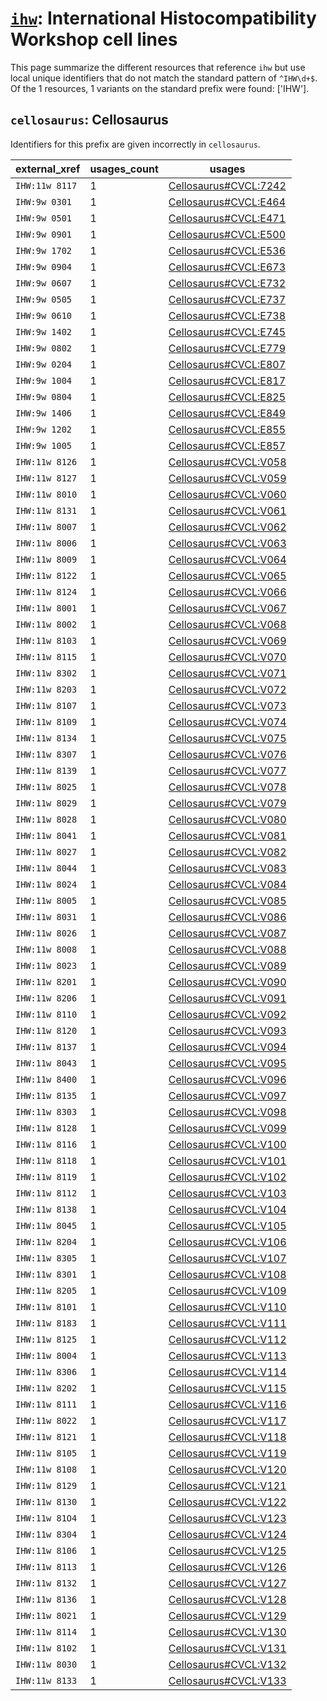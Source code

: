 # [`ihw`](https://bioregistry.io/ihw): International Histocompatibility Workshop cell lines

This page summarize the different resources that reference `ihw`
but use local unique identifiers that do not match the standard pattern of
`^IHW\d+$`. Of the 1 resources,
1 variants on the standard prefix were found: ['IHW'].

## `cellosaurus`: Cellosaurus

Identifiers for this prefix are given incorrectly in `cellosaurus`.

| external_xref   |   usages_count | usages                                                                        |
|-----------------|----------------|-------------------------------------------------------------------------------|
| `IHW:11w 8117`  |              1 | [Cellosaurus#CVCL:7242](http://purl.obolibrary.org/obo/Cellosaurus#CVCL_7242) |
| `IHW:9w 0301`   |              1 | [Cellosaurus#CVCL:E464](http://purl.obolibrary.org/obo/Cellosaurus#CVCL_E464) |
| `IHW:9w 0501`   |              1 | [Cellosaurus#CVCL:E471](http://purl.obolibrary.org/obo/Cellosaurus#CVCL_E471) |
| `IHW:9w 0901`   |              1 | [Cellosaurus#CVCL:E500](http://purl.obolibrary.org/obo/Cellosaurus#CVCL_E500) |
| `IHW:9w 1702`   |              1 | [Cellosaurus#CVCL:E536](http://purl.obolibrary.org/obo/Cellosaurus#CVCL_E536) |
| `IHW:9w 0904`   |              1 | [Cellosaurus#CVCL:E673](http://purl.obolibrary.org/obo/Cellosaurus#CVCL_E673) |
| `IHW:9w 0607`   |              1 | [Cellosaurus#CVCL:E732](http://purl.obolibrary.org/obo/Cellosaurus#CVCL_E732) |
| `IHW:9w 0505`   |              1 | [Cellosaurus#CVCL:E737](http://purl.obolibrary.org/obo/Cellosaurus#CVCL_E737) |
| `IHW:9w 0610`   |              1 | [Cellosaurus#CVCL:E738](http://purl.obolibrary.org/obo/Cellosaurus#CVCL_E738) |
| `IHW:9w 1402`   |              1 | [Cellosaurus#CVCL:E745](http://purl.obolibrary.org/obo/Cellosaurus#CVCL_E745) |
| `IHW:9w 0802`   |              1 | [Cellosaurus#CVCL:E779](http://purl.obolibrary.org/obo/Cellosaurus#CVCL_E779) |
| `IHW:9w 0204`   |              1 | [Cellosaurus#CVCL:E807](http://purl.obolibrary.org/obo/Cellosaurus#CVCL_E807) |
| `IHW:9w 1004`   |              1 | [Cellosaurus#CVCL:E817](http://purl.obolibrary.org/obo/Cellosaurus#CVCL_E817) |
| `IHW:9w 0804`   |              1 | [Cellosaurus#CVCL:E825](http://purl.obolibrary.org/obo/Cellosaurus#CVCL_E825) |
| `IHW:9w 1406`   |              1 | [Cellosaurus#CVCL:E849](http://purl.obolibrary.org/obo/Cellosaurus#CVCL_E849) |
| `IHW:9w 1202`   |              1 | [Cellosaurus#CVCL:E855](http://purl.obolibrary.org/obo/Cellosaurus#CVCL_E855) |
| `IHW:9w 1005`   |              1 | [Cellosaurus#CVCL:E857](http://purl.obolibrary.org/obo/Cellosaurus#CVCL_E857) |
| `IHW:11w 8126`  |              1 | [Cellosaurus#CVCL:V058](http://purl.obolibrary.org/obo/Cellosaurus#CVCL_V058) |
| `IHW:11w 8127`  |              1 | [Cellosaurus#CVCL:V059](http://purl.obolibrary.org/obo/Cellosaurus#CVCL_V059) |
| `IHW:11w 8010`  |              1 | [Cellosaurus#CVCL:V060](http://purl.obolibrary.org/obo/Cellosaurus#CVCL_V060) |
| `IHW:11w 8131`  |              1 | [Cellosaurus#CVCL:V061](http://purl.obolibrary.org/obo/Cellosaurus#CVCL_V061) |
| `IHW:11w 8007`  |              1 | [Cellosaurus#CVCL:V062](http://purl.obolibrary.org/obo/Cellosaurus#CVCL_V062) |
| `IHW:11w 8006`  |              1 | [Cellosaurus#CVCL:V063](http://purl.obolibrary.org/obo/Cellosaurus#CVCL_V063) |
| `IHW:11w 8009`  |              1 | [Cellosaurus#CVCL:V064](http://purl.obolibrary.org/obo/Cellosaurus#CVCL_V064) |
| `IHW:11w 8122`  |              1 | [Cellosaurus#CVCL:V065](http://purl.obolibrary.org/obo/Cellosaurus#CVCL_V065) |
| `IHW:11w 8124`  |              1 | [Cellosaurus#CVCL:V066](http://purl.obolibrary.org/obo/Cellosaurus#CVCL_V066) |
| `IHW:11w 8001`  |              1 | [Cellosaurus#CVCL:V067](http://purl.obolibrary.org/obo/Cellosaurus#CVCL_V067) |
| `IHW:11w 8002`  |              1 | [Cellosaurus#CVCL:V068](http://purl.obolibrary.org/obo/Cellosaurus#CVCL_V068) |
| `IHW:11w 8103`  |              1 | [Cellosaurus#CVCL:V069](http://purl.obolibrary.org/obo/Cellosaurus#CVCL_V069) |
| `IHW:11w 8115`  |              1 | [Cellosaurus#CVCL:V070](http://purl.obolibrary.org/obo/Cellosaurus#CVCL_V070) |
| `IHW:11w 8302`  |              1 | [Cellosaurus#CVCL:V071](http://purl.obolibrary.org/obo/Cellosaurus#CVCL_V071) |
| `IHW:11w 8203`  |              1 | [Cellosaurus#CVCL:V072](http://purl.obolibrary.org/obo/Cellosaurus#CVCL_V072) |
| `IHW:11w 8107`  |              1 | [Cellosaurus#CVCL:V073](http://purl.obolibrary.org/obo/Cellosaurus#CVCL_V073) |
| `IHW:11w 8109`  |              1 | [Cellosaurus#CVCL:V074](http://purl.obolibrary.org/obo/Cellosaurus#CVCL_V074) |
| `IHW:11w 8134`  |              1 | [Cellosaurus#CVCL:V075](http://purl.obolibrary.org/obo/Cellosaurus#CVCL_V075) |
| `IHW:11w 8307`  |              1 | [Cellosaurus#CVCL:V076](http://purl.obolibrary.org/obo/Cellosaurus#CVCL_V076) |
| `IHW:11w 8139`  |              1 | [Cellosaurus#CVCL:V077](http://purl.obolibrary.org/obo/Cellosaurus#CVCL_V077) |
| `IHW:11w 8025`  |              1 | [Cellosaurus#CVCL:V078](http://purl.obolibrary.org/obo/Cellosaurus#CVCL_V078) |
| `IHW:11w 8029`  |              1 | [Cellosaurus#CVCL:V079](http://purl.obolibrary.org/obo/Cellosaurus#CVCL_V079) |
| `IHW:11w 8028`  |              1 | [Cellosaurus#CVCL:V080](http://purl.obolibrary.org/obo/Cellosaurus#CVCL_V080) |
| `IHW:11w 8041`  |              1 | [Cellosaurus#CVCL:V081](http://purl.obolibrary.org/obo/Cellosaurus#CVCL_V081) |
| `IHW:11w 8027`  |              1 | [Cellosaurus#CVCL:V082](http://purl.obolibrary.org/obo/Cellosaurus#CVCL_V082) |
| `IHW:11w 8044`  |              1 | [Cellosaurus#CVCL:V083](http://purl.obolibrary.org/obo/Cellosaurus#CVCL_V083) |
| `IHW:11w 8024`  |              1 | [Cellosaurus#CVCL:V084](http://purl.obolibrary.org/obo/Cellosaurus#CVCL_V084) |
| `IHW:11w 8005`  |              1 | [Cellosaurus#CVCL:V085](http://purl.obolibrary.org/obo/Cellosaurus#CVCL_V085) |
| `IHW:11w 8031`  |              1 | [Cellosaurus#CVCL:V086](http://purl.obolibrary.org/obo/Cellosaurus#CVCL_V086) |
| `IHW:11w 8026`  |              1 | [Cellosaurus#CVCL:V087](http://purl.obolibrary.org/obo/Cellosaurus#CVCL_V087) |
| `IHW:11w 8008`  |              1 | [Cellosaurus#CVCL:V088](http://purl.obolibrary.org/obo/Cellosaurus#CVCL_V088) |
| `IHW:11w 8023`  |              1 | [Cellosaurus#CVCL:V089](http://purl.obolibrary.org/obo/Cellosaurus#CVCL_V089) |
| `IHW:11w 8201`  |              1 | [Cellosaurus#CVCL:V090](http://purl.obolibrary.org/obo/Cellosaurus#CVCL_V090) |
| `IHW:11w 8206`  |              1 | [Cellosaurus#CVCL:V091](http://purl.obolibrary.org/obo/Cellosaurus#CVCL_V091) |
| `IHW:11w 8110`  |              1 | [Cellosaurus#CVCL:V092](http://purl.obolibrary.org/obo/Cellosaurus#CVCL_V092) |
| `IHW:11w 8120`  |              1 | [Cellosaurus#CVCL:V093](http://purl.obolibrary.org/obo/Cellosaurus#CVCL_V093) |
| `IHW:11w 8137`  |              1 | [Cellosaurus#CVCL:V094](http://purl.obolibrary.org/obo/Cellosaurus#CVCL_V094) |
| `IHW:11w 8043`  |              1 | [Cellosaurus#CVCL:V095](http://purl.obolibrary.org/obo/Cellosaurus#CVCL_V095) |
| `IHW:11w 8400`  |              1 | [Cellosaurus#CVCL:V096](http://purl.obolibrary.org/obo/Cellosaurus#CVCL_V096) |
| `IHW:11w 8135`  |              1 | [Cellosaurus#CVCL:V097](http://purl.obolibrary.org/obo/Cellosaurus#CVCL_V097) |
| `IHW:11w 8303`  |              1 | [Cellosaurus#CVCL:V098](http://purl.obolibrary.org/obo/Cellosaurus#CVCL_V098) |
| `IHW:11w 8128`  |              1 | [Cellosaurus#CVCL:V099](http://purl.obolibrary.org/obo/Cellosaurus#CVCL_V099) |
| `IHW:11w 8116`  |              1 | [Cellosaurus#CVCL:V100](http://purl.obolibrary.org/obo/Cellosaurus#CVCL_V100) |
| `IHW:11w 8118`  |              1 | [Cellosaurus#CVCL:V101](http://purl.obolibrary.org/obo/Cellosaurus#CVCL_V101) |
| `IHW:11w 8119`  |              1 | [Cellosaurus#CVCL:V102](http://purl.obolibrary.org/obo/Cellosaurus#CVCL_V102) |
| `IHW:11w 8112`  |              1 | [Cellosaurus#CVCL:V103](http://purl.obolibrary.org/obo/Cellosaurus#CVCL_V103) |
| `IHW:11w 8138`  |              1 | [Cellosaurus#CVCL:V104](http://purl.obolibrary.org/obo/Cellosaurus#CVCL_V104) |
| `IHW:11w 8045`  |              1 | [Cellosaurus#CVCL:V105](http://purl.obolibrary.org/obo/Cellosaurus#CVCL_V105) |
| `IHW:11w 8204`  |              1 | [Cellosaurus#CVCL:V106](http://purl.obolibrary.org/obo/Cellosaurus#CVCL_V106) |
| `IHW:11w 8305`  |              1 | [Cellosaurus#CVCL:V107](http://purl.obolibrary.org/obo/Cellosaurus#CVCL_V107) |
| `IHW:11w 8301`  |              1 | [Cellosaurus#CVCL:V108](http://purl.obolibrary.org/obo/Cellosaurus#CVCL_V108) |
| `IHW:11w 8205`  |              1 | [Cellosaurus#CVCL:V109](http://purl.obolibrary.org/obo/Cellosaurus#CVCL_V109) |
| `IHW:11w 8101`  |              1 | [Cellosaurus#CVCL:V110](http://purl.obolibrary.org/obo/Cellosaurus#CVCL_V110) |
| `IHW:11w 8183`  |              1 | [Cellosaurus#CVCL:V111](http://purl.obolibrary.org/obo/Cellosaurus#CVCL_V111) |
| `IHW:11w 8125`  |              1 | [Cellosaurus#CVCL:V112](http://purl.obolibrary.org/obo/Cellosaurus#CVCL_V112) |
| `IHW:11w 8004`  |              1 | [Cellosaurus#CVCL:V113](http://purl.obolibrary.org/obo/Cellosaurus#CVCL_V113) |
| `IHW:11w 8306`  |              1 | [Cellosaurus#CVCL:V114](http://purl.obolibrary.org/obo/Cellosaurus#CVCL_V114) |
| `IHW:11w 8202`  |              1 | [Cellosaurus#CVCL:V115](http://purl.obolibrary.org/obo/Cellosaurus#CVCL_V115) |
| `IHW:11w 8111`  |              1 | [Cellosaurus#CVCL:V116](http://purl.obolibrary.org/obo/Cellosaurus#CVCL_V116) |
| `IHW:11w 8022`  |              1 | [Cellosaurus#CVCL:V117](http://purl.obolibrary.org/obo/Cellosaurus#CVCL_V117) |
| `IHW:11w 8121`  |              1 | [Cellosaurus#CVCL:V118](http://purl.obolibrary.org/obo/Cellosaurus#CVCL_V118) |
| `IHW:11w 8105`  |              1 | [Cellosaurus#CVCL:V119](http://purl.obolibrary.org/obo/Cellosaurus#CVCL_V119) |
| `IHW:11w 8108`  |              1 | [Cellosaurus#CVCL:V120](http://purl.obolibrary.org/obo/Cellosaurus#CVCL_V120) |
| `IHW:11w 8129`  |              1 | [Cellosaurus#CVCL:V121](http://purl.obolibrary.org/obo/Cellosaurus#CVCL_V121) |
| `IHW:11w 8130`  |              1 | [Cellosaurus#CVCL:V122](http://purl.obolibrary.org/obo/Cellosaurus#CVCL_V122) |
| `IHW:11w 81O4`  |              1 | [Cellosaurus#CVCL:V123](http://purl.obolibrary.org/obo/Cellosaurus#CVCL_V123) |
| `IHW:11w 8304`  |              1 | [Cellosaurus#CVCL:V124](http://purl.obolibrary.org/obo/Cellosaurus#CVCL_V124) |
| `IHW:11w 8106`  |              1 | [Cellosaurus#CVCL:V125](http://purl.obolibrary.org/obo/Cellosaurus#CVCL_V125) |
| `IHW:11w 8113`  |              1 | [Cellosaurus#CVCL:V126](http://purl.obolibrary.org/obo/Cellosaurus#CVCL_V126) |
| `IHW:11w 8132`  |              1 | [Cellosaurus#CVCL:V127](http://purl.obolibrary.org/obo/Cellosaurus#CVCL_V127) |
| `IHW:11w 8136`  |              1 | [Cellosaurus#CVCL:V128](http://purl.obolibrary.org/obo/Cellosaurus#CVCL_V128) |
| `IHW:11w 8021`  |              1 | [Cellosaurus#CVCL:V129](http://purl.obolibrary.org/obo/Cellosaurus#CVCL_V129) |
| `IHW:11w 8114`  |              1 | [Cellosaurus#CVCL:V130](http://purl.obolibrary.org/obo/Cellosaurus#CVCL_V130) |
| `IHW:11w 8102`  |              1 | [Cellosaurus#CVCL:V131](http://purl.obolibrary.org/obo/Cellosaurus#CVCL_V131) |
| `IHW:11w 8030`  |              1 | [Cellosaurus#CVCL:V132](http://purl.obolibrary.org/obo/Cellosaurus#CVCL_V132) |
| `IHW:11w 8133`  |              1 | [Cellosaurus#CVCL:V133](http://purl.obolibrary.org/obo/Cellosaurus#CVCL_V133) |

